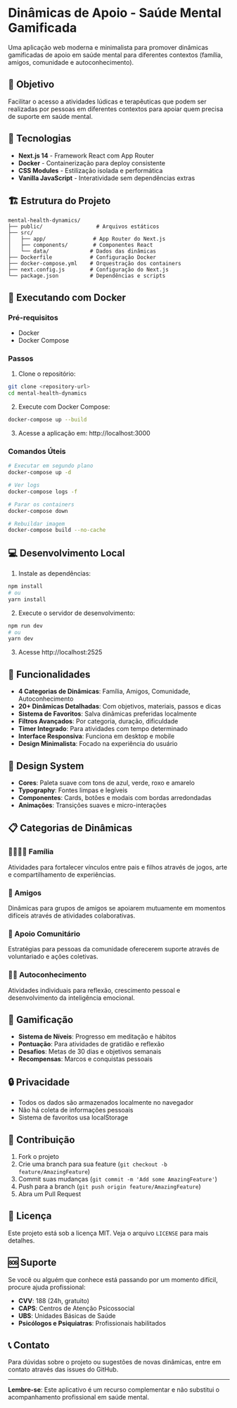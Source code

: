 # Dinâmicas de Apoio - Saúde Mental Gamificada

Uma aplicação web moderna e minimalista para promover dinâmicas gamificadas de apoio em saúde mental para diferentes contextos (família, amigos, comunidade e autoconhecimento).

## 🎯 Objetivo

Facilitar o acesso a atividades lúdicas e terapêuticas que podem ser realizadas por pessoas em diferentes contextos para apoiar quem precisa de suporte em saúde mental.

## 🚀 Tecnologias

- **Next.js 14** - Framework React com App Router
- **Docker** - Containerização para deploy consistente
- **CSS Modules** - Estilização isolada e performática
- **Vanilla JavaScript** - Interatividade sem dependências extras

## 🏗️ Estrutura do Projeto

```
mental-health-dynamics/
├── public/                 # Arquivos estáticos
├── src/
│   ├── app/               # App Router do Next.js
│   ├── components/        # Componentes React
│   └── data/             # Dados das dinâmicas
├── Dockerfile            # Configuração Docker
├── docker-compose.yml    # Orquestração dos containers
├── next.config.js        # Configuração do Next.js
└── package.json          # Dependências e scripts
```

## 🐳 Executando com Docker

### Pré-requisitos
- Docker
- Docker Compose

### Passos

1. Clone o repositório:
```bash
git clone <repository-url>
cd mental-health-dynamics
```

2. Execute com Docker Compose:
```bash
docker-compose up --build
```

3. Acesse a aplicação em: http://localhost:3000

### Comandos Úteis

```bash
# Executar em segundo plano
docker-compose up -d

# Ver logs
docker-compose logs -f

# Parar os containers
docker-compose down

# Rebuildar imagem
docker-compose build --no-cache
```

## 💻 Desenvolvimento Local

1. Instale as dependências:
```bash
npm install
# ou
yarn install
```

2. Execute o servidor de desenvolvimento:
```bash
npm run dev
# ou
yarn dev
```

3. Acesse http://localhost:2525

## 📱 Funcionalidades

- **4 Categorias de Dinâmicas**: Família, Amigos, Comunidade, Autoconhecimento
- **20+ Dinâmicas Detalhadas**: Com objetivos, materiais, passos e dicas
- **Sistema de Favoritos**: Salva dinâmicas preferidas localmente
- **Filtros Avançados**: Por categoria, duração, dificuldade
- **Timer Integrado**: Para atividades com tempo determinado
- **Interface Responsiva**: Funciona em desktop e mobile
- **Design Minimalista**: Focado na experiência do usuário

## 🎨 Design System

- **Cores**: Paleta suave com tons de azul, verde, roxo e amarelo
- **Typography**: Fontes limpas e legíveis
- **Componentes**: Cards, botões e modais com bordas arredondadas
- **Animações**: Transições suaves e micro-interações

## 📋 Categorias de Dinâmicas

### 👨‍👩‍👧‍👦 Família
Atividades para fortalecer vínculos entre pais e filhos através de jogos, arte e compartilhamento de experiências.

### 👥 Amigos
Dinâmicas para grupos de amigos se apoiarem mutuamente em momentos difíceis através de atividades colaborativas.

### 🤝 Apoio Comunitário
Estratégias para pessoas da comunidade oferecerem suporte através de voluntariado e ações coletivas.

### 🧘‍♀️ Autoconhecimento
Atividades individuais para reflexão, crescimento pessoal e desenvolvimento da inteligência emocional.

## 🎯 Gamificação

- **Sistema de Níveis**: Progresso em meditação e hábitos
- **Pontuação**: Para atividades de gratidão e reflexão
- **Desafios**: Metas de 30 dias e objetivos semanais
- **Recompensas**: Marcos e conquistas pessoais

## 🔒 Privacidade

- Todos os dados são armazenados localmente no navegador
- Não há coleta de informações pessoais
- Sistema de favoritos usa localStorage

## 🤝 Contribuição

1. Fork o projeto
2. Crie uma branch para sua feature (`git checkout -b feature/AmazingFeature`)
3. Commit suas mudanças (`git commit -m 'Add some AmazingFeature'`)
4. Push para a branch (`git push origin feature/AmazingFeature`)
5. Abra um Pull Request

## 📄 Licença

Este projeto está sob a licença MIT. Veja o arquivo `LICENSE` para mais detalhes.

## 🆘 Suporte

Se você ou alguém que conhece está passando por um momento difícil, procure ajuda profissional:

- **CVV**: 188 (24h, gratuito)
- **CAPS**: Centros de Atenção Psicossocial
- **UBS**: Unidades Básicas de Saúde
- **Psicólogos e Psiquiatras**: Profissionais habilitados

## 📞 Contato

Para dúvidas sobre o projeto ou sugestões de novas dinâmicas, entre em contato através das issues do GitHub.

---

**Lembre-se**: Este aplicativo é um recurso complementar e não substitui o acompanhamento profissional em saúde mental.
